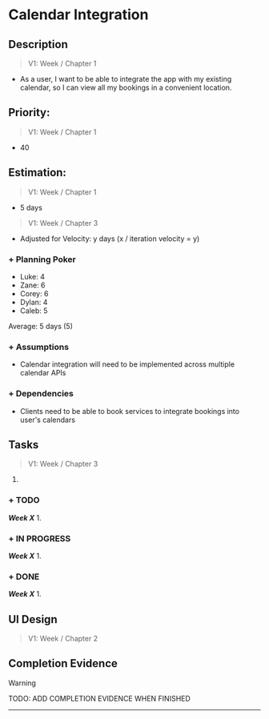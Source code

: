 # Calendar Integration

## Description  

>   V1: Week / Chapter 1
- As a user, I want to be able to integrate the app with my existing calendar, so I can view all my bookings in a convenient location.

## Priority:  
>   V1: Week / Chapter 1 
- 40

## Estimation:  

>   V1: Week / Chapter 1
- 5 days

>   V1: Week / Chapter 3
- Adjusted for Velocity: y days (x / iteration velocity = y)

### + Planning Poker  
  
- Luke: 4
- Zane: 6
- Corey: 6 
- Dylan: 4
- Caleb: 5

Average: 5 days (5)

### + Assumptions  
 - Calendar integration will need to be implemented across multiple calendar APIs

### + Dependencies
- Clients need to be able to book services to integrate bookings into user's calendars

## Tasks  
>   V1: Week / Chapter 3
1.
### + TODO
***Week X***
1. 
### + IN PROGRESS 
***Week X***
1. 
### + DONE
***Week X***
1. 


## UI Design  
>   V1: Week / Chapter 2

## Completion Evidence 
> [!WARNING]
> TODO: ADD COMPLETION EVIDENCE WHEN FINISHED

---
